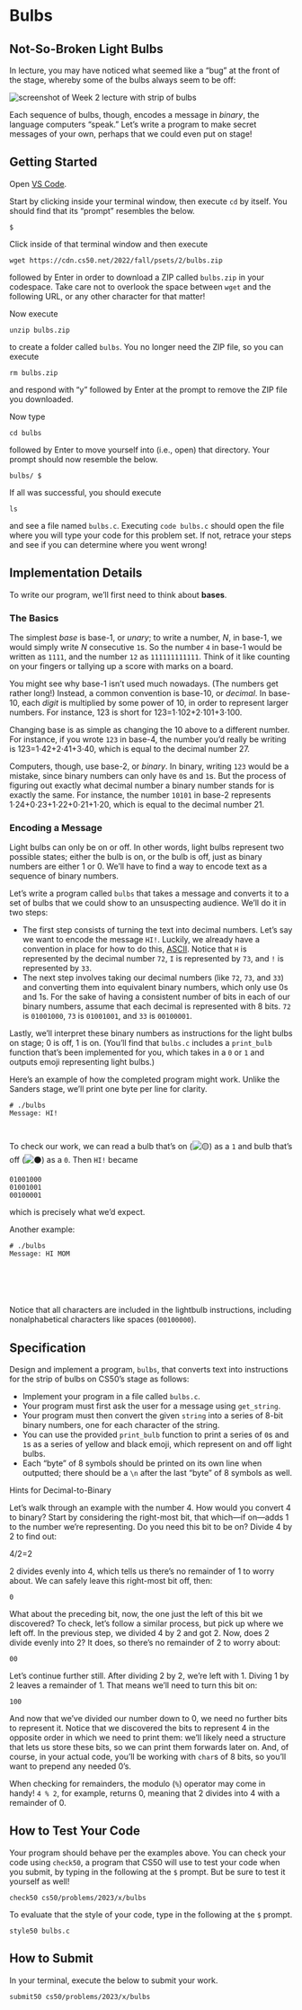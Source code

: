 # Bulbs
## Not-So-Broken Light Bulbs
In lecture, you may have noticed what seemed like a “bug” at the front of the stage, whereby some of the bulbs always seem to be off:

![screenshot of Week 2 lecture with strip of bulbs](https://cs50.harvard.edu/x/2023/psets/2/bulbs//binary_bulbs.jpg)

Each sequence of bulbs, though, encodes a message in _binary_, the language computers “speak.” Let’s write a program to make secret messages of your own, perhaps that we could even put on stage!

## Getting Started
Open [VS Code](https://cs50.dev/).

Start by clicking inside your terminal window, then execute `cd` by itself. You should find that its “prompt” resembles the below.

```
$
```

Click inside of that terminal window and then execute

```
wget https://cdn.cs50.net/2022/fall/psets/2/bulbs.zip
```

followed by Enter in order to download a ZIP called `bulbs.zip` in your codespace. Take care not to overlook the space between `wget` and the following URL, or any other character for that matter!

Now execute

```
unzip bulbs.zip
```

to create a folder called `bulbs`. You no longer need the ZIP file, so you can execute

```
rm bulbs.zip
```

and respond with “y” followed by Enter at the prompt to remove the ZIP file you downloaded.

Now type

```
cd bulbs
```

followed by Enter to move yourself into (i.e., open) that directory. Your prompt should now resemble the below.

```
bulbs/ $
```

If all was successful, you should execute

```
ls
```

and see a file named `bulbs.c`. Executing `code bulbs.c` should open the file where you will type your code for this problem set. If not, retrace your steps and see if you can determine where you went wrong!

## Implementation Details
To write our program, we’ll first need to think about **bases**.

### The Basics
The simplest _base_ is base-1, or _unary_; to write a number, _N_, in base-1, we would simply write _N_ consecutive `1`s. So the number `4` in base-1 would be written as `1111`, and the number `12` as `111111111111`. Think of it like counting on your fingers or tallying up a score with marks on a board.

You might see why base-1 isn’t used much nowadays. (The numbers get rather long!) Instead, a common convention is base-10, or _decimal_. In base-10, each _digit_ is multiplied by some power of 10, in order to represent larger numbers. For instance, 123 is short for 123\=1⋅102+2⋅101+3⋅100.

Changing base is as simple as changing the 10 above to a different number. For instance, if you wrote `123` in base-4, the number you’d really be writing is 123\=1⋅42+2⋅41+3⋅40, which is equal to the decimal number 27.

Computers, though, use base-2, or _binary_. In binary, writing `123` would be a mistake, since binary numbers can only have `0`s and `1`s. But the process of figuring out exactly what decimal number a binary number stands for is exactly the same. For instance, the number `10101` in base-2 represents 1⋅24+0⋅23+1⋅22+0⋅21+1⋅20, which is equal to the decimal number 21.

### Encoding a Message
Light bulbs can only be on or off. In other words, light bulbs represent two possible states; either the bulb is on, or the bulb is off, just as binary numbers are either 1 or 0. We’ll have to find a way to encode text as a sequence of binary numbers.

Let’s write a program called `bulbs` that takes a message and converts it to a set of bulbs that we could show to an unsuspecting audience. We’ll do it in two steps:

-   The first step consists of turning the text into decimal numbers. Let’s say we want to encode the message `HI!`. Luckily, we already have a convention in place for how to do this, [ASCII](https://asciitable.com/). Notice that `H` is represented by the decimal number `72`, `I` is represented by `73`, and `!` is represented by `33`.
-   The next step involves taking our decimal numbers (like `72`, `73`, and `33`) and converting them into equivalent binary numbers, which only use 0s and 1s. For the sake of having a consistent number of bits in each of our binary numbers, assume that each decimal is represented with 8 bits. `72` is `01001000`, `73` is `01001001`, and `33` is `00100001`.

Lastly, we’ll interpret these binary numbers as instructions for the light bulbs on stage; 0 is off, 1 is on. (You’ll find that `bulbs.c` includes a `print_bulb` function that’s been implemented for you, which takes in a `0` or `1` and outputs emoji representing light bulbs.)

Here’s an example of how the completed program might work. Unlike the Sanders stage, we’ll print one byte per line for clarity.

```
# ./bulbs
Message: HI!



```

To check our work, we can read a bulb that’s on (![🟡](https://twemoji.maxcdn.com/v/14.0.2/72x72/1f7e1.png)) as a `1` and bulb that’s off (![⚫](https://twemoji.maxcdn.com/v/14.0.2/72x72/26ab.png)) as a `0`. Then `HI!` became

```
01001000
01001001
00100001
```

which is precisely what we’d expect.

Another example:

```
# ./bulbs
Message: HI MOM






```

Notice that all characters are included in the lightbulb instructions, including nonalphabetical characters like spaces (`00100000`).

## Specification
Design and implement a program, `bulbs`, that converts text into instructions for the strip of bulbs on CS50’s stage as follows:

-   Implement your program in a file called `bulbs.c`.
-   Your program must first ask the user for a message using `get_string`.
-   Your program must then convert the given `string` into a series of 8-bit binary numbers, one for each character of the string.
-   You can use the provided `print_bulb` function to print a series of `0`s and `1`s as a series of yellow and black emoji, which represent on and off light bulbs.
-   Each “byte” of 8 symbols should be printed on its own line when outputted; there should be a `\n` after the last “byte” of 8 symbols as well.

Hints for Decimal-to-Binary

Let’s walk through an example with the number 4. How would you convert 4 to binary? Start by considering the right-most bit, that which—if on—adds 1 to the number we’re representing. Do you need this bit to be on? Divide 4 by 2 to find out:

4/2\=2

2 divides evenly into 4, which tells us there’s no remainder of 1 to worry about. We can safely leave this right-most bit off, then:

```
0
```

What about the preceding bit, now, the one just the left of this bit we discovered? To check, let’s follow a similar process, but pick up where we left off. In the previous step, we divided 4 by 2 and got 2. Now, does 2 divide evenly into 2? It does, so there’s no remainder of 2 to worry about:

```
00
```

Let’s continue further still. After dividing 2 by 2, we’re left with 1. Diving 1 by 2 leaves a remainder of 1. That means we’ll need to turn this bit on:

```
100
```

And now that we’ve divided our number down to 0, we need no further bits to represent it. Notice that we discovered the bits to represent 4 in the opposite order in which we need to print them: we’ll likely need a structure that lets us store these bits, so we can print them forwards later on. And, of course, in your actual code, you’ll be working with `char`s of 8 bits, so you’ll want to prepend any needed 0’s.

When checking for remainders, the modulo (`%`) operator may come in handy! `4 % 2`, for example, returns 0, meaning that 2 divides into 4 with a remainder of 0.

## How to Test Your Code
Your program should behave per the examples above. You can check your code using `check50`, a program that CS50 will use to test your code when you submit, by typing in the following at the `$` prompt. But be sure to test it yourself as well!

```
check50 cs50/problems/2023/x/bulbs
```

To evaluate that the style of your code, type in the following at the `$` prompt.

```
style50 bulbs.c
```

## How to Submit
In your terminal, execute the below to submit your work.

```
submit50 cs50/problems/2023/x/bulbs
```